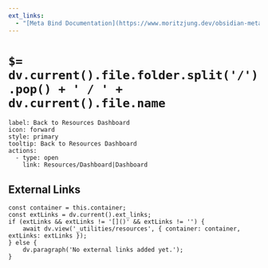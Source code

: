 ```yaml
---
ext_links:
  - "[Meta Bind Documentation](https://www.moritzjung.dev/obsidian-meta-bind-plugin-docs/)"
---
```


# `$= dv.current().file.folder.split('/').pop() + ' / ' + dv.current().file.name`

```meta-bind-button
label: Back to Resources Dashboard
icon: forward
style: primary
tooltip: Back to Resources Dashboard
actions:
  - type: open
    link: Resources/Dashboard|Dashboard
```

## External Links

```dataviewjs
const container = this.container;
const extLinks = dv.current().ext_links;
if (extLinks && extLinks != '[]()' && extLinks != '') {
	await dv.view('_utilities/resources', { container: container, extLinks: extLinks });
} else {
	dv.paragraph('No external links added yet.');
}
```
